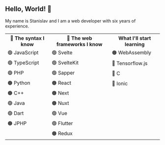 ## Hello, World! 🎉
My name is Stanislav and I am a web developer with six years of experience.

<table>
  <tr>
    <th>
      🧾 The syntax I know
    </th>
    <th>
      🔌 The web frameworks I know
    </th>
    <th>
      What I'll start learning
    </th>
  </tr>
  <tr>
    <td>
      🟢 JavaScript
    </td>
    <td>
      🟢 Svelte
    </td>
    <td>
      🟠 WebAssembly
    </td>
  </tr>
  
  <tr>
    <td>
      🟢 TypeScript
    </td>
    <td>
      🟢 SvelteKit
    </td>
    <td>
      🔴 Tensorflow.js
    </td>
  </tr>
  
  <tr>
    <td>
      🟢 PHP
    </td>
    <td>
      🟢 Sapper
    </td>
    <td>
      🔴 C
    </td>
  </tr>
  
  <tr>
    <td>
      🟠 Python
    </td>
    <td>
      🟠 React
    </td>
    <td>
      🔴 Ionic
    </td>
  </tr>
  
  <tr>
    <td>
      🟠 C++
    </td>
    <td>
      🟠 Next
    </td>
    <td></td>
  </tr>
  
  <tr>
    <td>
      🟢 Java
    </td>
    <td>
      🟠 Nuxt
    </td>
    <td></td>
  </tr>
  
  <tr>
    <td>
      🟢 Dart
    </td>
    <td>
      🟢 Vue
    </td>
    <td></td>
  </tr>
  
  <tr>
    <td>
      🟠 JPHP
    </td>
    <td>
      🟢 Flutter
    </td>
    <td></td>
  </tr>
  
  <tr>
    <td></td>
    <td>
      🟠 Redux
    </td>
    <td></td>
  </tr>
</table>
